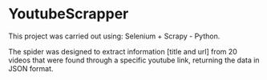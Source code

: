 # YoutubeScrapper

This project was carried out using: Selenium + Scrapy - Python.

The spider was designed to extract information [title and url] from 20 videos that were found through a specific youtube link, returning the data in JSON format.
